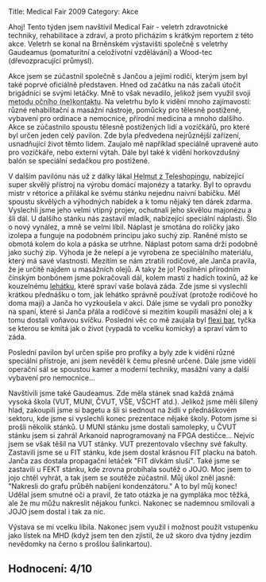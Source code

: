 Title: Medical Fair 2009
Category: Akce

Ahoj! Tento týden jsem navštívil Medical Fair - veletrh zdravotnické
techniky, rehabilitace a zdraví, a proto přicházím s krátkým reportem z
této akce. Veletrh se konal na Brněnském výstavišti společně s veletrhy
Gaudeamus (pomaturitní a celoživotní vzdělávání) a Wood-tec
(dřevozpracující průmysl).

Akce jsem se zúčastnil společně s Jančou a jejími rodiči, kterým jsem
byl také poprvé oficiálně představen. Hned od začátku na nás začali
útočit brigádníci se svými letáčky. Mně to však nevadilo, jelikož jsem
využil svoji
<abbr title="nechceš-li prospekt, dívej se do země a dej ruce do kapes">metodu
očního (ne)kontaktu</abbr>. Na veletrhu bylo k vidění mnoho zajímavostí:
různé rehabilitační a masážní nástroje, pomůcky pro tělesně postižené,
vybavení pro ordinace a nemocnice, přírodní medicína a mnoho dalšího.
Akce se zúčastnilo spoustu tělesně postižených lidí a vozíčkářů, pro
které byl určen jeden celý pavilon. Zde byla předvedena nejrůznější
zařízení, usnadňující život těmto lidem. Zaujalo mě například speciálně
upravené auto pro vozíčkáře, nebo externí výtah. Dále byl také k vidění
horkovzdušný balón se speciální sedačkou pro postižené.

V dalším pavilónu nás už z dálky lákal
<abbr title="takový ten typický reklamní televizní šašek">Helmut z
Teleshopingu</abbr>, nabízející super skvělý přístroj na výrobu domácí
majonézy a tatarky. Byl to opravdu mistr v rétorice a přilákal ke svému
stánku nejednu naivní babičku. Měl spoustu skvělých a výhodných nabídek
a k tomu nějaký ten dárek zdarma. Vyslechli jsme jeho velmi vtipný
projev, ochutnali jeho skvělou majonézu a šli dál. U dalšího stánku nás
zastavil mladík, nabízející speciální náplasti. Šlo o nový vynález, a
mně se velmi líbil. Náplast je smotána do roličky jako izolepa a funguje
na podobném principu jako suchý zip. Raněné místo se obmotá kolem do
kola a páska se utrhne. Náplast potom sama drží podobně jako suchý zip.
Výhoda je že nelepí a je vyrobena ze speciálního materiálu, který má
savé vlastnosti. Mezitím se nám ztratili rodičové, ale Janča pravila, že
je určitě najdem u masážních olejů. A taky že jo! Posilněni přírodním
čínským bonbónem jsme pokračovali dál, kolem mastí z hadích toxinů, až
ke kouzelnému [lehátku](http://www.lehatko.cz/), které spraví vaše bolavá záda. Zde jsme si
vyslechli krátkou přednášku o tom, jak lehátko správně používat (protože
rodičové ho doma mají) a Janča ho vyzkoušela v akci. Dále jsme se vydali
pro ponožky na spaní, které si Janča přála a rodičové si mezitím koupili
masážní olej a k tomu dostali voňavou svíčku. Poslední věc co mě zaujala
byl [flexi bar](http://www.flexi-bar.cz/), tyčka se kterou se kmitá jak o život (vypadá to
vcelku komicky) a spraví vám to záda.

Poslední pavilon byl určen spíše pro profíky a byly zde k vidění různé
speciální přístroje, ani jsem nevěděl k čemu přesně určené. Dále jsme
viděli operační sál se spoustou kamer a moderní techniky, masážní vany a
další vybavení pro nemocnice...

Navštívili jsme také Gaudeamus. Zde měla stánek snad každá známá vysoká
škola (VUT, MUNI, ČVUT, VŠE, VŠCHT atd.). Jelikož jsme měli šílený hlad,
zakoupili jsme si bagetu a šli si sednout na židli v přednáškovém
sektoru, kde jsme si vyslechli konec prezentace nějaké školy. Potom jsme
si prošli několik stánků. U MUNI stánku jsme dostali samolepky, u ČVUT
stánku jsem si zahrál Arkanoid naprogramovaný na FPGA destičce... Nejvíc
jsem se však těšil na VUT stánky. VUT prezentovalo všechny své fakulty.
Zastavili jsme se u FIT stánku, kde jsem dostal krásnou FIT placku na
batoh. Janča zas dostala propagační letáček "FIT dívkám sluší". Také
jsme se zastavili u FEKT stánku, kde zrovna probíhala soutěž o JOJO. Moc
jsem to jojo chtěl vyhrát, a tak jsem se soutěže zúčastnil. Můj úkol
zněl jasně: "Nakresli do grafu průběh nabíjení kondenzátoru." A to byl
můj konec! Udělal jsem smutné oči a pravil, že tato otázka je na
gympláka moc těžká, ale že mu můžu nakreslit nějakou funkci. Nakonec se
nademnou smilovali a JOJO jsem dostal i tak za nic.

Výstava se mi vcelku líbila. Nakonec jsem využil i možnost použít
vstupenku jako lístek na MHD (když jsem ten den zjistil, že už skoro dva
týdny jezdím nevědomky na černo s prošlou šalinkartou).

## Hodnocení: 4/10
